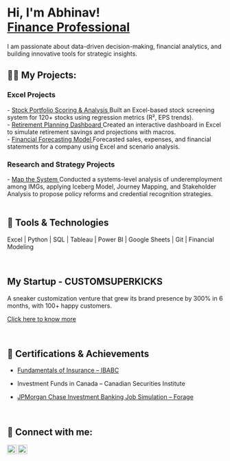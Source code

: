 <h1>Hi, I'm Abhinav! <br> <a href="https://www.linkedin.com/in/abhinavvwadhwa/">Finance Professional</a> </h1>

 I am passionate about data-driven decision-making, financial analytics, and building innovative tools for strategic insights.

<h2>👨‍💻 My Projects:</h2>
<h3> Excel Projects </h3>
- <a href="https://github.com/abhinavwadhwa1404/Stock_screening">   Stock Portfolio Scoring & Analysis </a> Built an Excel-based stock screening system for 120+ stocks using regression metrics (R², EPS trends).
<br>
- <a href="https://github.com/abhinavwadhwa1404/Activeprojects">  Retirement Planning Dashboard </a> Created an interactive dashboard in Excel to simulate retirement savings and projections with macros.
<br> 
- <a href="https://github.com/abhinavwadhwa1404/Financial_forecasting_model">  Financial Forecasting Model </a> Forecasted sales, expenses, and financial statements for a company using Excel and scenario analysis.

<h3> Research and Strategy Projects </h3>
- <a href="https://github.com/abhinavwadhwa1404/Mapthesystem"> Map the System </a> Conducted a systems-level analysis of underemployment among IMGs, applying Iceberg Model, Journey Mapping, and Stakeholder Analysis to propose policy reforms and credential recognition strategies.


<br>
<br>

<H2> 🧰 Tools & Technologies </H2>

Excel | Python | SQL | Tableau | Power BI | Google Sheets | Git | Financial Modeling 

<br>

<h2> My Startup - CUSTOMSUPERKICKS </h2>
A sneaker customization venture that grew its brand presence by 300% in 6 months, with 100+ happy customers.

<a href="https://github.com/abhinavwadhwa1404/customsuperkicks"> Click here to know more </a>

<br>
<H2> 📜 Certifications & Achievements </H2>

- [ Fundamentals of Insurance – IBABC](https://imgur.com/DM2PF4d)  

-  Investment Funds in Canada – Canadian Securities Institute 
  

- [ JPMorgan Chase Investment Banking Job Simulation – Forage](https://forage-uploads-prod.s3.amazonaws.com/completion-certificates/Sj7temL583QAYpHXD/YD2kY95RQxQtXxFTS_Sj7temL583QAYpHXD_rEg3zwK3LcMxMbwFr_1751407890292_completion_certificate.pdf)  

<br> 
<h2> 🤳 Connect with me:</h2>

[<img align="left" alt="AbhinavWadhwa | LinkedIn" width="22px" src="https://imgur.com/xZHrdjd.jpg" />][linkedin]
[<img align="left" alt="AbhinavWadhwa | Instagram" width="22px" src="https://imgur.com/DvIDenb.jpg" />][instagram]

[instagram]: https://www.instagram.com/abhinavvwadhwa/
[LinkedIn]: https://www.linkedin.com/in/abhinavvwadhwa/
